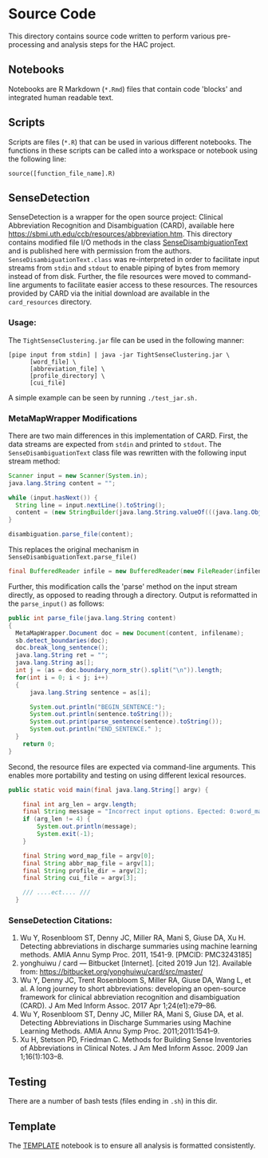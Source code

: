 # Source Code
This directory contains source code written to perform various pre-processing and analysis steps for the HAC project.

## Notebooks
Notebooks are R Markdown (`*.Rmd`) files that contain code 'blocks' and integrated human readable text.

## Scripts
Scripts are files (`*.R`) that can be used in various different notebooks. The functions in these scripts can be called into a workspace or notebook using the following line:

```
source([function_file_name].R)
```

## SenseDetection

SenseDetection is a wrapper for the open source project: Clinical Abbreviation Recognition and Disambiguation (CARD), available here https://sbmi.uth.edu/ccb/resources/abbreviation.htm. This directory contains modified file I/O methods in the class [SenseDisambiguationText](TightClusteringSenseDetection/bin/MetaMapWrapper/SenseDisambiguationText.class) and is published here with permission from the authors. `SenseDisambiguationText.class` was re-interpreted in order to facilitate input streams from `stdin` and `stdout` to enable piping of bytes from memory instead of from disk. Further, the file resources were moved to command-line arguments to facilitate easier access to these resources. The resources provided by CARD via the initial download are available in the `card_resources` directory.

### Usage:
The `TightSenseClustering.jar` file can be used in the following manner:

```
[pipe input from stdin] | java -jar TightSenseClustering.jar \
      [word_file] \
      [abbreviation_file] \
      [profile_directory] \
      [cui_file]

```

A simple example can be seen by running `./test_jar.sh.`


### MetaMapWrapper Modifications

There are two main differences in this implementation of CARD. First, the data streams are expected from `stdin` and printed to `stdout`. The `SenseDisambiguationText` class file was rewritten with the following input stream method:


```java
Scanner input = new Scanner(System.in);
java.lang.String content = "";

while (input.hasNext()) {
  String line = input.nextLine().toString();
  content = (new StringBuilder(java.lang.String.valueOf(((java.lang.Object) (content))))).append(line).append("\n").toString();
}

disambiguation.parse_file(content);
```

This replaces the original mechanism in `SenseDisambiguationText.parse_file()`

```java
final BufferedReader infile = new BufferedReader(new FileReader(infilename));
```

Further, this modification calls the 'parse' method on the input stream directly, as opposed to reading through a directory. Output is reformatted in the `parse_input()` as follows:

```java
public int parse_file(java.lang.String content)
{
  MetaMapWrapper.Document doc = new Document(content, infilename);
  sb.detect_boundaries(doc);
  doc.break_long_sentence();
  java.lang.String ret = "";
  java.lang.String as[];
  int j = (as = doc.boundary_norm_str().split("\n")).length;
  for(int i = 0; i < j; i++)
  {
      java.lang.String sentence = as[i];

      System.out.println("BEGIN_SENTENCE:");
      System.out.println(sentence.toString());
      System.out.print(parse_sentence(sentence).toString());
      System.out.println("END_SENTENCE." );
  }
    return 0;
}
```

Second, the resource files are expected via command-line arguments. This enables more portability and testing on using different lexical resources.

```java
public static void main(final java.lang.String[] argv) {

    final int arg_len = argv.length;
    final String message = "Incorrect input options. Epected: 0:word_map_file, 1:abbr_map_file, 2:profile_dir, 3:cui_file ";
    if (arg_len != 4) {
        System.out.println(message);
        System.exit(-1);
    }

    final String word_map_file = argv[0];
    final String abbr_map_file = argv[1];
    final String profile_dir = argv[2];
    final String cui_file = argv[3];

    /// ....ect.... ///
  }

```

### SenseDetection Citations:

1. Wu Y, Rosenbloom ST, Denny JC, Miller RA, Mani S, Giuse DA, Xu H. Detecting abbreviations in discharge summaries using machine learning methods. AMIA Annu Symp Proc. 2011, 1541-9. [PMCID: PMC3243185]
1. yonghuiwu / card — Bitbucket [Internet]. [cited 2019 Jun 12]. Available from: https://bitbucket.org/yonghuiwu/card/src/master/
1. Wu Y, Denny JC, Trent Rosenbloom S, Miller RA, Giuse DA, Wang L, et al. A long journey to short abbreviations: developing an open-source framework for clinical abbreviation recognition and disambiguation (CARD). J Am Med Inform Assoc. 2017 Apr 1;24(e1):e79–86.
1. Wu Y, Rosenbloom ST, Denny JC, Miller RA, Mani S, Giuse DA, et al. Detecting Abbreviations in Discharge Summaries using Machine Learning Methods. AMIA Annu Symp Proc. 2011;2011:1541–9.
1. Xu H, Stetson PD, Friedman C. Methods for Building Sense Inventories of Abbreviations in Clinical Notes. J Am Med Inform Assoc. 2009 Jan 1;16(1):103–8.

## Testing
There are a number of bash tests (files ending in `.sh`) in this dir.

## Template
The [TEMPLATE](template.Rmd) notebook is to ensure all analysis is formatted consistently.
